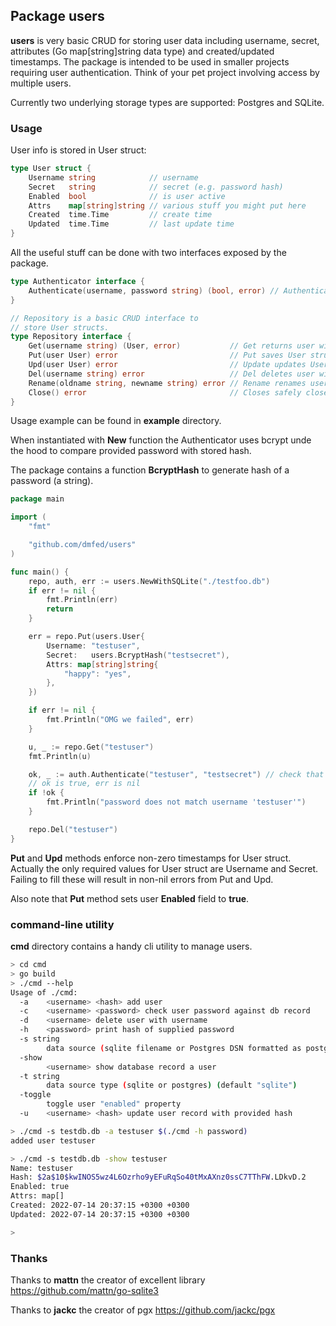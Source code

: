 ## Package users

**users** is very basic CRUD for storing user data including username, secret,
attributes (Go map[string]string data type) and created/updated timestamps. The package is
intended to be used in smaller projects requiring user authentication. Think of
your pet project involving access by multiple users. 

Currently two underlying storage types are supported: Postgres and SQLite.

### Usage

User info is stored in User struct:

```go
type User struct {
	Username string            // username
	Secret   string            // secret (e.g. password hash)
	Enabled  bool              // is user active
	Attrs    map[string]string // various stuff you might put here
	Created  time.Time         // create time
	Updated  time.Time         // last update time
}
```

All the useful stuff can be done with two interfaces exposed by the package.

```go
type Authenticator interface {
	Authenticate(username, password string) (bool, error) // Authenticate returns true if password for username checks out.
}

// Repository is a basic CRUD interface to
// store User structs.
type Repository interface {
	Get(username string) (User, error)           // Get returns user with username
	Put(user User) error                         // Put saves User struct
	Upd(user User) error                         // Update updates User
	Del(username string) error                   // Del deletes user with username
	Rename(oldname string, newname string) error // Rename renames user with oldname setting username to newname
	Close() error                                // Closes safely closes the repository
}
```

Usage example can be found in **example** directory. 

When instantiated with **New** function the Authenticator uses bcrypt unde the hood
to compare provided password with stored hash. 

The package contains a function **BcryptHash** to generate hash of a password (a string).

```go
package main

import (
	"fmt"

	"github.com/dmfed/users"
)

func main() {
	repo, auth, err := users.NewWithSQLite("./testfoo.db")
	if err != nil {
		fmt.Println(err)
		return
	}

	err = repo.Put(users.User{
		Username: "testuser",
		Secret:   users.BcryptHash("testsecret"),
		Attrs: map[string]string{
			"happy": "yes",
		},
	})

	if err != nil {
		fmt.Println("OMG we failed", err)
	}

	u, _ := repo.Get("testuser")
	fmt.Println(u)

	ok, _ := auth.Authenticate("testuser", "testsecret") // check that password for testuser is "testsecret"
	// ok is true, err is nil
	if !ok {
		fmt.Println("password does not match username 'testuser'")
	}

	repo.Del("testuser")
}
```
**Put** and **Upd** methods enforce non-zero timestamps for User struct. Actually the only required values for User struct
are Username and Secret. Failing to fill these will result in non-nil errors from Put and Upd.

Also note that **Put** method sets user **Enabled** field to **true**.

### command-line utility

**cmd** directory contains a handy cli utility to manage users. 
```bash
> cd cmd
> go build
> ./cmd --help                                                                                                                                   
Usage of ./cmd:
  -a	<username> <hash> add user
  -c	<username> <password> check user password against db record
  -d	<username> delete user with username
  -h	<password> print hash of supplied password
  -s string
    	data source (sqlite filename or Postgres DSN formatted as postgres://username:password@localhost:5432/db?sslmode=disable)
  -show
    	<username> show database record a user
  -t string
    	data source type (sqlite or postgres) (default "sqlite")
  -toggle
    	toggle user "enabled" property
  -u	<username> <hash> update user record with provided hash

> ./cmd -s testdb.db -a testuser $(./cmd -h password)                                                                                              ✹main 
added user testuser

> ./cmd -s testdb.db -show testuser                                                                                                              ✹ ✭main 
Name: testuser
Hash: $2a$10$kwINOS5wz4L6Ozrho9yEFuRqSo40tMxAXnz0ssC7TThFW.LDkvD.2
Enabled: true
Attrs: map[]
Created: 2022-07-14 20:37:15 +0300 +0300
Updated: 2022-07-14 20:37:15 +0300 +0300

>    
```
### Thanks

Thanks to **mattn** the creator of excellent library https://github.com/mattn/go-sqlite3

Thanks to **jackc** the creator of pgx https://github.com/jackc/pgx